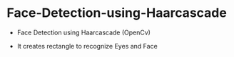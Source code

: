 # Face-Detection-using-Haarcascade

- Face Detection using Haarcascade (OpenCv)

- It creates rectangle to recognize Eyes and Face